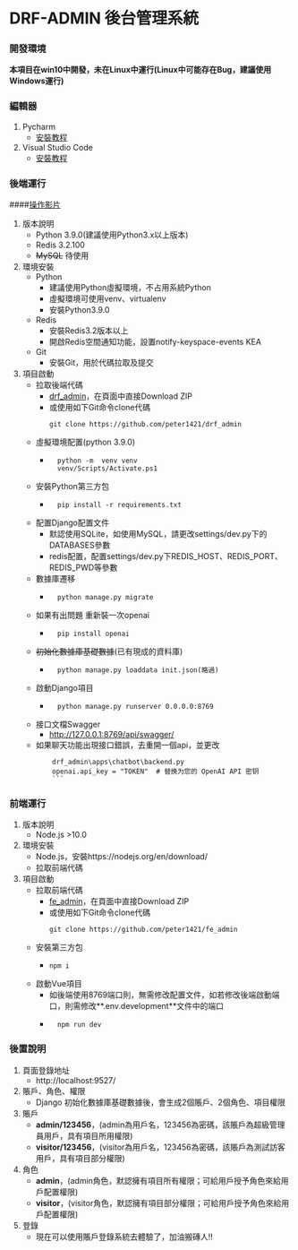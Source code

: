 # DRF-ADMIN 後台管理系統

### 開發環境
**本項目在win10中開發，未在Linux中運行(Linux中可能存在Bug，建議使用Windows運行)**

### 編輯器
1. Pycharm
    * [安裝教程](https://www.runoob.com/w3cnote/pycharm-windows-install.html)
2. Visual Studio Code
    * [安裝教程](https://blog.csdn.net/qq_34195507/article/details/94558862)

### 後端運行
####[操作影片](https://drive.google.com/file/d/1R7ilOs6_h92KCHC8I-FpJSNTmU9JYaYz/view?usp=drive_link)
1. 版本說明
    * Python 3.9.0(建議使用Python3.x以上版本)
    * Redis 3.2.100
    * ~~MySQL~~ 待使用
2. 環境安裝
    * Python
        * 建議使用Python虛擬環境，不占用系統Python
        * 虛擬環境可使用venv、virtualenv
        * 安裝Python3.9.0
    * Redis
        * 安裝Redis3.2版本以上
        * 開啟Redis空間通知功能，設置notify-keyspace-events KEA
    * Git
        * 安裝Git，用於代碼拉取及提交
3. 項目啟動
    * 拉取後端代碼
        * [drf_admin](https://github.com/peter1421/drf_admin)，在頁面中直接Download ZIP
        * 或使用如下Git命令clone代碼
            ```shell
            git clone https://github.com/peter1421/drf_admin
            ```
    * 虛擬環境配置(python 3.9.0)
        * ```shell
            python -m  venv venv 
            venv/Scripts/Activate.ps1
            ```
    * 安裝Python第三方包
        * ```shell
            pip install -r requirements.txt
            ```
    * 配置Django配置文件
        * 默認使用SQLite，如使用MySQL，請更改settings/dev.py下的DATABASES參數
        * redis配置，配置settings/dev.py下REDIS_HOST、REDIS_PORT、REDIS_PWD等參數
    * 數據庫遷移
        * ```shell
            python manage.py migrate
            ```
    * 如果有出問題 重新裝一次openai
        * ```shell
            pip install openai
            ```
    * ~~初始化數據庫基礎數據~~(已有現成的資料庫)
        * ```shell
            python manage.py loaddata init.json(略過)
            ```
    * 啟動Django項目
        * ```shell
            python manage.py runserver 0.0.0.0:8769
            ```
    * 接口文檔Swagger
        * http://127.0.0.1:8769/api/swagger/
    * 如果聊天功能出現接口錯誤，去重開一個api，並更改
        ```shell
            drf_admin\apps\chatbot\backend.py
            openai.api_key = "TOKEN"  # 替换为您的 OpenAI API 密钥
            ```

### 前端運行
1. 版本說明
    * Node.js >10.0
2. 環境安裝
    * Node.js，安裝https://nodejs.org/en/download/
    * 拉取前端代碼
3. 項目啟動
    * 拉取前端代碼
        * [fe_admin](https://github.com/peter1421/fe_admin)，在頁面中直接Download ZIP
        * 或使用如下Git命令clone代碼
            ```shell
            git clone https://github.com/peter1421/fe_admin
            ```
    * 安裝第三方包
        * ```shell
          npm i  
            ```
    * 啟動Vue項目
        * 如後端使用8769端口則，無需修改配置文件，如若修改後端啟動端口，則需修改**.env.development**文件中的端口
        * ```shell
            npm run dev
            ```

### 後置說明
1. 頁面登錄地址
    * http://localhost:9527/
2. 賬戶、角色、權限
    * Django 初始化數據庫基礎數據後，會生成2個賬戶、2個角色、項目權限
3. 賬戶
    * **admin/123456**，(admin為用戶名，123456為密碼，該賬戶為超級管理員用戶，具有項目所用權限)
    * **visitor/123456**，(visitor為用戶名，123456為密碼，該賬戶為測試訪客用戶，具有項目部分權限)
4. 角色
    * **admin**，(admin角色，默認擁有項目所有權限；可給用戶授予角色來給用戶配置權限)
    * **visitor**，(visitor角色，默認擁有項目部分權限；可給用戶授予角色來給用戶配置權限)
5. 登錄
    * 現在可以使用賬戶登錄系統去體驗了，加油搬磚人!!

